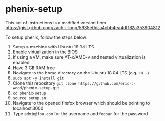 # phenix-setup
This set of instructions is a modified version from https://gist.github.com/zach-r-long/5935e0daa4cbb4ea4df182a353904812

To setup phenix, follow the steps below:

1) Setup a machine with Ubuntu 18.04 LTS
2) Enable virtualization in the BIOS
3) If using a VM, make sure VT-x/AMD-v and nested virtualization is enabled
4) Have 3 GB RAM free
5) Navigate to the home directory on the Ubuntu 18.04 LTS (e.g. `cd ~`)
6) `sudo apt -y install git`
7) Clone this repository `git clone https://github.com/eric-c-wood/phenix-setup.git`
8) `cd phenix-setup`
9) `source setup.sh`
10) Navigate to the opened firefox browser which should be pointing to localhost:3000
11) Type `admin@foo.com` for the username and `foobar` for the password
  

